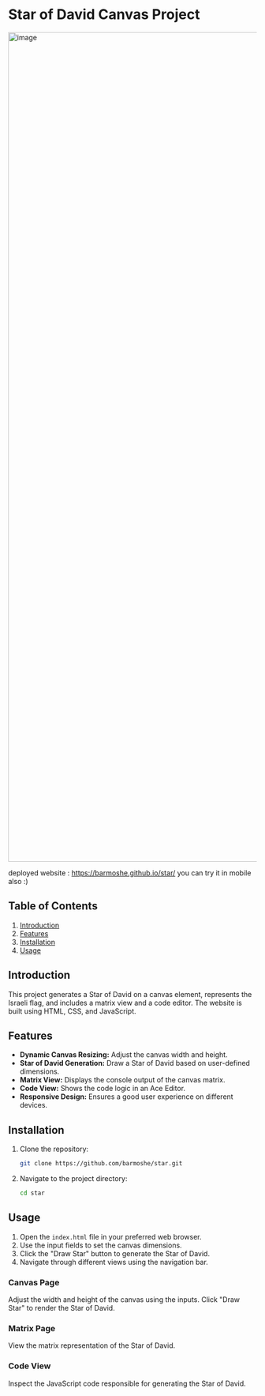 # Star of David Canvas Project

<img width="1680" alt="image" src="https://github.com/barmoshe/star/assets/7868565/8bd33766-e143-4bbd-bf34-46f8958d504f">


deployed website : https://barmoshe.github.io/star/
you can try it in mobile also :) 
## Table of Contents
1. [Introduction](#introduction)
2. [Features](#features)
3. [Installation](#installation)
4. [Usage](#usage)


## Introduction

This project generates a Star of David on a canvas element, represents the Israeli flag, and includes a matrix view and a code editor. The website is built using HTML, CSS, and JavaScript.

## Features

- **Dynamic Canvas Resizing:** Adjust the canvas width and height.
- **Star of David Generation:** Draw a Star of David based on user-defined dimensions.
- **Matrix View:** Displays the console output of the canvas matrix.
- **Code View:** Shows the code logic in an Ace Editor.
- **Responsive Design:** Ensures a good user experience on different devices.

## Installation

1. Clone the repository:
    ```sh
    git clone https://github.com/barmoshe/star.git
    ```
2. Navigate to the project directory:
    ```sh
    cd star
    ```

## Usage

1. Open the `index.html` file in your preferred web browser.
2. Use the input fields to set the canvas dimensions.
3. Click the "Draw Star" button to generate the Star of David.
4. Navigate through different views using the navigation bar.

### Canvas Page
Adjust the width and height of the canvas using the inputs. Click "Draw Star" to render the Star of David.

### Matrix Page
View the matrix representation of the Star of David.

### Code View
Inspect the JavaScript code responsible for generating the Star of David.

